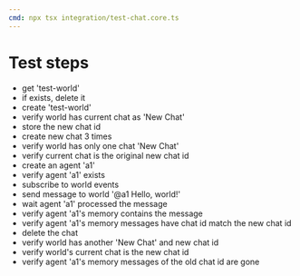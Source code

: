 ```yaml
---
cmd: npx tsx integration/test-chat.core.ts
---
```

# Test steps
- get 'test-world'
- if exists, delete it
- create 'test-world'
- verify world has current chat as 'New Chat'
- store the new chat id
- create new chat 3 times
- verify world has only one chat 'New Chat' 
- verify current chat is the original new chat id
- create an agent 'a1'
- verify agent 'a1' exists
- subscribe to world events
- send message to world '@a1 Hello, world!'
- wait agent 'a1' processed the message
- verify agent 'a1's memory contains the message
- verify agent 'a1's memory messages have chat id match the new chat id
- delete the chat
- verify world has another 'New Chat' and new chat id
- verify world's current chat is the new chat id
- verify agent 'a1's memory messages of the old chat id are gone
